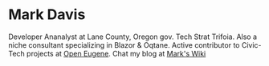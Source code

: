 # Mark Davis
Developer Ananalyst at Lane County, Oregon gov. Tech Strat Trifoia. Also a niche consultant specializing in Blazor & Oqtane. Active contributor to Civic-Tech projects at [Open Eugene](http://openeugene.org).  Chat my blog at [Mark's Wiki](https://www.marks.wiki)
